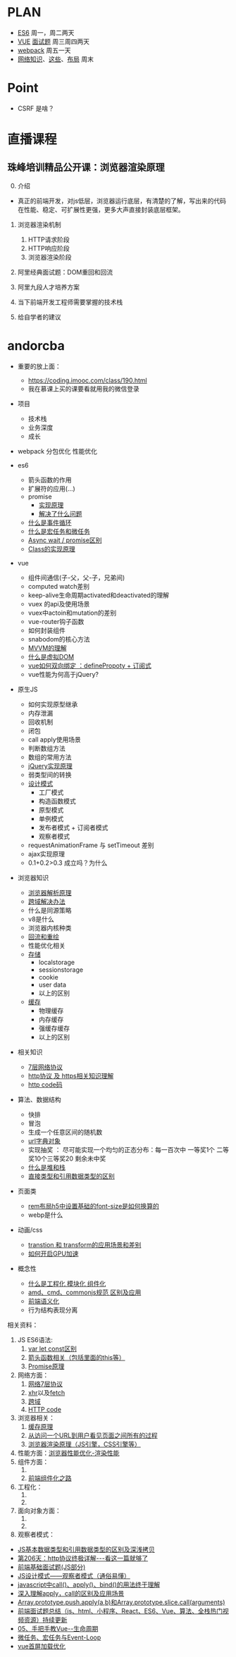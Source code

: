 
# PLAN
- [ES6](http://es6.ruanyifeng.com/#README) 周一，周二两天
- [VUE](https://cn.vuejs.org/v2/guide/) [面试题](https://juejin.im/post/5d218f6751882579d9188eeb?utm_source=gold_browser_extension)  周三周四两天
- [webpack](https://www.webpackjs.com/concepts/) 周五一天
- [网络知识](https://juejin.im/post/5c591fda6fb9a049dc02b1cc)、[这些](https://juejin.im/search?query=%E5%89%8D%E7%AB%AF%20%E7%BD%91%E7%BB%9C&type=all)、[布局](https://juejin.im/post/5b3b56a1e51d4519646204bb)  周末

# Point
- CSRF 是啥？

# 直播课程

## 珠峰培训精品公开课：浏览器渲染原理
0. 介绍 
- 真正的前端开发，对js低层，浏览器运行底层，有清楚的了解，写出来的代码在性能、稳定、可扩展性更强，更多大声直接封装底层框架。

1. 浏览器渲染机制
   1. HTTP请求阶段
   2. HTTP响应阶段
   3. 浏览器渲染阶段


2. 阿里经典面试题：DOM重回和回流



3. 阿里九段人才培养方案



4. 当下前端开发工程师需要掌握的技术栈



5. 给自学者的建议




# andorcba
- 重要的放上面：
    - https://coding.imooc.com/class/190.html
    - 我在慕课上买的课要看就用我的微信登录

- 项目
    - 技术栈
    - 业务深度
    - 成长

- webpack 分包优化 性能优化
- es6
    - 箭头函数的作用
    - 扩展符的应用(...)
    - promise
        - [实现原理](https://www.jianshu.com/p/b4f0425b22a1)
        - [解决了什么问题](https://blog.csdn.net/weixin_34114823/article/details/88741050)
    - [什么是事件循环](https://www.jianshu.com/p/8df1d01b33dc)
    - [什么是宏任务和微任务](https://www.jianshu.com/p/8df1d01b33dc)
    - [Async wait / promise区别](http://caibaojian.com/asyncawait.html)
    - [Class的实现原理](https://segmentfault.com/a/1190000008390268?utm_source=tag-newest)

- vue
    - 组件间通信(子-父，父-子，兄弟间)
    - computed watch差别
    - keep-alive生命周期activated和deactivated的理解
    - vuex 的api及使用场景
    - vuex中actoin和mutation的差别
    - vue-router钩子函数
    - 如何封装组件
    - snabodom的核心方法
    - [MVVM的理解](https://coding.imooc.com/class/190.html)
    - [什么是虚拟DOM](https://coding.imooc.com/class/190.html)
    - [vue如何双向绑定 ：definePropoty + 订阅式](https://coding.imooc.com/class/190.html)
    - vue性能为何高于jQuery?
- 原生JS
    - 如何实现原型继承
    - 内存泄漏 
    - 回收机制 
    - 闭包 
    - call apply使用场景
    - 判断数组方法
    - 数组的常用方法
    - [jQuery实现原理](https://www.jianshu.com/p/ca9825766db3)
    - 弱类型间的转换
    - [设计模式](https://www.jianshu.com/p/4b110e4c3bcd)
        - 工厂模式
        - 构造函数模式
        - 原型模式
        - 单例模式
        - 发布者模式 + 订阅者模式
        - 观察者模式
    - requestAnimationFrame  与 setTimeout 差别
    - ajax实现原理
    - 0.1+0.2>0.3  成立吗？为什么


- 浏览器知识
    - [浏览器解析原理](https://blog.csdn.net/riddle1981/article/details/78681191)
    - [跨域解决办法](https://segmentfault.com/a/1190000015597029)
    - 什么是同源策略
    - v8是什么
    - 浏览器内核种类
    - [回流和重绘](https://segmentfault.com/a/1190000014474575)
    - 性能优化相关
    - [存储](https://www.jianshu.com/p/03a38b56bdd7)
        - localstorage
        - sessionstorage
        - cookie
        - user data
        - 以上的区别
    - [缓存](https://www.jianshu.com/p/54cc04190252)
        - 物理缓存
        - 内存缓存
        - 强缓存缓存
        - 以上的区别
- 相关知识
    - [7层网络协议](https://blog.csdn.net/taotongning/article/details/81352985)
    - [http协议 及 https相关知识理解](https://www.jianshu.com/p/6db0c6dc97a9)
    - [http code码](https://blog.csdn.net/qq_35779969/article/details/80753197)
- 算法、数据结构
    - 快排 
    - 冒泡
    - 生成一个任意区间的随机数
    - [url字典对象](https://blog.csdn.net/redtopic/article/details/69396908)
    - 实现抽奖 ： 尽可能实现一个均匀的正态分布：每一百次中 一等奖1个 二等奖10个三等奖20 剩余未中奖
    - [什么是堆和栈](https://blog.csdn.net/flyingpig2016/article/details/52895620)
    - [直接类型和引用数据类型的区别](https://www.cnblogs.com/chunyi/p/10281750.html)

- 页面类
    - [rem布局h5中设置基础的font-size是如何换算的](https://www.jianshu.com/p/04efb4a1d2f8)
    - webp是什么
- 动画/css
    - [transtion 和 transform的应用场景和差别](https://segmentfault.com/a/1190000016666601)
    - [如何开启GPU加速](https://blog.csdn.net/hsany330/article/details/50925260)

- 概念性
    - [什么是工程化 模块化 组件化](https://www.jianshu.com/p/8cad6f0b94b3)
    - [amd、cmd、commonjs规范 区别及应用](https://www.cnblogs.com/jiuyi/p/9181259.html)
    - [前端语义化](https://www.jianshu.com/p/81b264b179bf)
    - 行为结构表现分离



相关资料：
1. JS ES6语法: 
    1. [var let const区别](https://baijiahao.baidu.com/s?id=1621787284851612777)
    2. [箭头函数相关（包括里面的this等）](https://www.cnblogs.com/fundebug/p/6904753.html、https://www.liaoxuefeng.com/wiki/001434446689867b27157e896e74d51a89c25cc8b43bdb3000/001438565969057627e5435793645b7acaee3b6869d1374000、https://blog.csdn.net/hqh642134542/article/details/78809951)
    3. [Promise原理](https://baijiahao.baidu.com/s?id=1596005633332556077)
2. 网络方面：
    1. [网络7层协议](https://www.cnblogs.com/qishui/p/5428938.html、https://blog.csdn.net/cmyh100/article/details/82768804) 
    2. [xhr](http://www.cnblogs.com/xiaohuochai/p/6036475.html)以及[fetch](https://www.jianshu.com/p/35123b048e5e) 
    3. [跨域](https://segmentfault.com/a/1190000015597029) 
    4. [HTTP code](https://blog.csdn.net/qq_35779969/article/details/80753197)
3. 浏览器相关：
    1. [缓存原理](https://www.cnblogs.com/shixiaomiao1122/p/7591556.html) 
    2. [从访问一个URL到用户看见页面之间所有的过程](https://www.jianshu.com/p/01d25c206fab)
    3. [浏览器渲染原理（JS引擎，CSS引擎等）](https://blog.csdn.net/riddle1981/article/details/78681191)
4. 性能方面：[浏览器性能优化-渲染性能](https://www.jianshu.com/p/a29aadf28a9e)
5. 组件方面：
    1. [](http://web.jobbole.com/92879/)
    2. [前端组件化之路](https://www.cnblogs.com/kuailingmin/p/4205724.html)
6. 工程化：
    1. [](https://www.cnblogs.com/fsyz/p/8274727.html)
    2. [](https://www.imooc.com/article/48008)
7.  面向对象方面：
    1.  [](https://blog.csdn.net/jsnancy/article/details/80357188)
    2.  [](https://www.cnblogs.com/chenhuichao/p/8202588.html)
8.  观察者模式：[](https://www.cnblogs.com/gradolabs/p/4786782.html)

- [JS基本数据类型和引用数据类型的区别及深浅拷贝](https://www.cnblogs.com/c2016c/articles/9328725.html)
- [第206天：http协议终极详解---看这一篇就够了](https://www.cnblogs.com/le220/p/8624905.html)
- [前端基础面试题(JS部分)](https://www.jianshu.com/p/deceb72e13b3)
- [JS设计模式——观察者模式（通俗易懂）](https://www.cnblogs.com/minigrasshopper/p/9134196.html)
- [javascript中call()、apply()、bind()的用法终于理解](https://blog.csdn.net/wulex/article/details/81774494)
- [深入理解apply，call的区别及应用场景](https://www.jianshu.com/p/eef79060d486)
- [Array.prototype.push.apply(a,b)和Array.prototype.slice.call(arguments)](https://www.cnblogs.com/hahazexia/p/8691052.html)
- [前端面试题总结（js、html、小程序、React、ES6、Vue、算法、全栈热门视频资源）持续更新](https://blog.csdn.net/MingL520/article/details/88549999)
- [05、手把手教Vue--生命周期](https://www.jianshu.com/p/0d50ea1cef93?utm_source=oschina-app)
- [微任务、宏任务与Event-Loop](https://www.cnblogs.com/jiasm/p/9482443.html)
- [vue首屏加载优化](https://www.jianshu.com/p/df198914331b)

